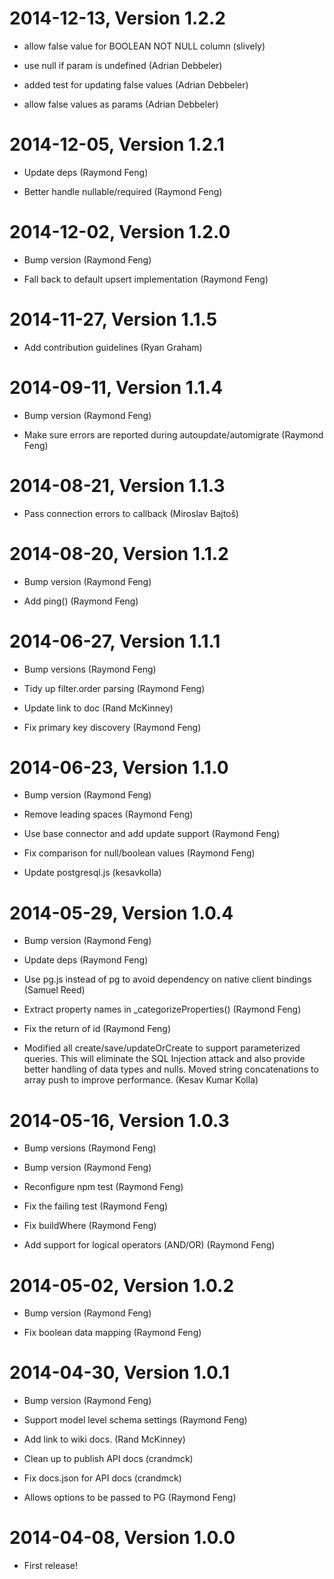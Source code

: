 2014-12-13, Version 1.2.2
=========================

 * allow false value for BOOLEAN NOT NULL column (slively)

 * use null if param is undefined (Adrian Debbeler)

 * added test for updating false values (Adrian Debbeler)

 * allow false values as params (Adrian Debbeler)


2014-12-05, Version 1.2.1
=========================

 * Update deps (Raymond Feng)

 * Better handle nullable/required (Raymond Feng)


2014-12-02, Version 1.2.0
=========================

 * Bump version (Raymond Feng)

 * Fall back to default upsert implementation (Raymond Feng)


2014-11-27, Version 1.1.5
=========================

 * Add contribution guidelines (Ryan Graham)


2014-09-11, Version 1.1.4
=========================

 * Bump version (Raymond Feng)

 * Make sure errors are reported during autoupdate/automigrate (Raymond Feng)


2014-08-21, Version 1.1.3
=========================

 * Pass connection errors to callback (Miroslav Bajtoš)


2014-08-20, Version 1.1.2
=========================

 * Bump version (Raymond Feng)

 * Add ping() (Raymond Feng)


2014-06-27, Version 1.1.1
=========================

 * Bump versions (Raymond Feng)

 * Tidy up filter.order parsing (Raymond Feng)

 * Update link to doc (Rand McKinney)

 * Fix primary key discovery (Raymond Feng)


2014-06-23, Version 1.1.0
=========================

 * Bump version (Raymond Feng)

 * Remove leading spaces (Raymond Feng)

 * Use base connector and add update support (Raymond Feng)

 * Fix comparison for null/boolean values (Raymond Feng)

 * Update postgresql.js (kesavkolla)


2014-05-29, Version 1.0.4
=========================

 * Bump version (Raymond Feng)

 * Update deps (Raymond Feng)

 * Use pg.js instead of pg to avoid dependency on native client bindings (Samuel Reed)

 * Extract property names in _categorizeProperties() (Raymond Feng)

 * Fix the return of id (Raymond Feng)

 * Modified all create/save/updateOrCreate to support parameterized queries.  This will eliminate the SQL Injection attack and also provide better handling of data types and nulls.  Moved string concatenations to array push to improve performance. (Kesav Kumar Kolla)


2014-05-16, Version 1.0.3
=========================

 * Bump versions (Raymond Feng)

 * Bump version (Raymond Feng)

 * Reconfigure npm test (Raymond Feng)

 * Fix the failing test (Raymond Feng)

 * Fix buildWhere (Raymond Feng)

 * Add support for logical operators (AND/OR) (Raymond Feng)


2014-05-02, Version 1.0.2
=========================

 * Bump version (Raymond Feng)

 * Fix boolean data mapping (Raymond Feng)


2014-04-30, Version 1.0.1
=========================

 * Bump version (Raymond Feng)

 * Support model level schema settings (Raymond Feng)

 * Add link to wiki docs. (Rand McKinney)

 * Clean up to publish API docs (crandmck)

 * Fix docs.json for API docs (crandmck)

 * Allows options to be passed to PG (Raymond Feng)


2014-04-08, Version 1.0.0
=========================

 * First release!

